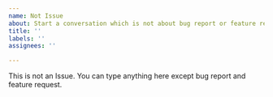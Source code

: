 ```yaml
---
name: Not Issue
about: Start a conversation which is not about bug report or feature request
title: ''
labels: ''
assignees: ''

---
```


This is not an Issue.  You can type anything here except bug report and feature request.
